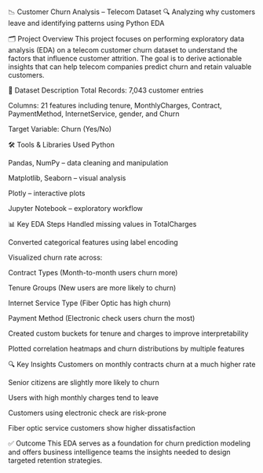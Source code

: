 📉 Customer Churn Analysis – Telecom Dataset
🔍 Analyzing why customers leave and identifying patterns using Python EDA

🗂️ Project Overview
This project focuses on performing exploratory data analysis (EDA) on a telecom customer churn dataset to understand the factors that influence customer attrition. The goal is to derive actionable insights that can help telecom companies predict churn and retain valuable customers.

📌 Dataset Description
Total Records: 7,043 customer entries

Columns: 21 features including tenure, MonthlyCharges, Contract, PaymentMethod, InternetService, gender, and Churn

Target Variable: Churn (Yes/No)

🛠️ Tools & Libraries Used
Python

Pandas, NumPy – data cleaning and manipulation

Matplotlib, Seaborn – visual analysis

Plotly – interactive plots

Jupyter Notebook – exploratory workflow

📊 Key EDA Steps
Handled missing values in TotalCharges

Converted categorical features using label encoding

Visualized churn rate across:

Contract Types (Month-to-month users churn more)

Tenure Groups (New users are more likely to churn)

Internet Service Type (Fiber Optic has high churn)

Payment Method (Electronic check users churn the most)

Created custom buckets for tenure and charges to improve interpretability

Plotted correlation heatmaps and churn distributions by multiple features

🔍 Key Insights
Customers on monthly contracts churn at a much higher rate

Senior citizens are slightly more likely to churn

Users with high monthly charges tend to leave

Customers using electronic check are risk-prone

Fiber optic service customers show higher dissatisfaction

✅ Outcome
This EDA serves as a foundation for churn prediction modeling and offers business intelligence teams the insights needed to design targeted retention strategies.



